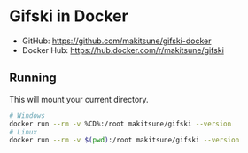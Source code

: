 # Gifski in Docker

-   GitHub: https://github.com/makitsune/gifski-docker
-   Docker Hub: https://hub.docker.com/r/makitsune/gifski

## Running

This will mount your current directory.

```bash
# Windows
docker run --rm -v %CD%:/root makitsune/gifski --version
# Linux
docker run --rm -v $(pwd):/root makitsune/gifski --version
```
